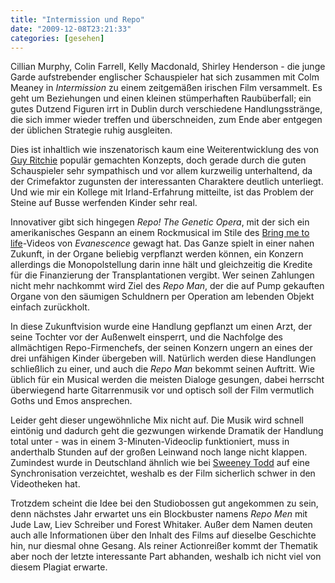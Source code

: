 ```yaml
---
title: "Intermission und Repo"
date: "2009-12-08T23:21:33"
categories: [gesehen]
---
```


Cillian Murphy, Colin Farrell, Kelly Macdonald, Shirley Henderson - die junge Garde aufstrebender englischer Schauspieler hat sich zusammen mit Colm Meaney in *Intermission* zu einem zeitgemäßen irischen Film versammelt. Es geht um Beziehungen und einen kleinen stümperhaften Raubüberfall; ein gutes Dutzend Figuren irrt in Dublin durch verschiedene Handlungsstränge, die sich immer wieder treffen und überschneiden, zum Ende aber entgegen der üblichen Strategie ruhig ausgleiten.

Dies ist inhaltlich wie inszenatorisch kaum eine Weiterentwicklung des von [Guy Ritchie](/2001/03/14/snatch-schweine-und-diamanten/) populär gemachten Konzepts, doch gerade durch die guten Schauspieler sehr sympathisch und vor allem kurzweilig unterhaltend, da der Crimefaktor zugunsten der interessanten Charaktere deutlich unterliegt. Und wie mir ein Kollege mit Irland-Erfahrung mitteilte, ist das Problem der Steine auf Busse werfenden Kinder sehr real.

Innovativer gibt sich hingegen *Repo! The Genetic Opera*, mit der sich ein amerikanisches Gespann an einem Rockmusical im Stile des [Bring me to life](http://www.youtube.com/watch?v=KpmSHb-aRB0)-Videos von *Evanescence* gewagt hat. Das Ganze spielt in einer nahen Zukunft, in der Organe beliebig verpflanzt werden können, ein Konzern allerdings die Monopolstellung darin inne hält und gleichzeitig die Kredite für die Finanzierung der Transplantationen vergibt. Wer seinen Zahlungen nicht mehr nachkommt wird Ziel des *Repo Man*, der die auf Pump gekauften Organe von den säumigen Schuldnern per Operation am lebenden Objekt einfach zurückholt.

In diese Zukunftvision wurde eine Handlung gepflanzt um einen Arzt, der seine Tochter vor der Außenwelt einsperrt, und die Nachfolge des allmächtigen Repo-Firmenchefs, der seinen Konzern ungern an eines der drei unfähigen Kinder übergeben will. Natürlich werden diese Handlungen schließlich zu einer, und auch die *Repo Man* bekommt seinen Auftritt. Wie üblich für ein Musical werden die meisten Dialoge gesungen, dabei herrscht überwiegend harte Gitarrenmusik vor und optisch soll der Film vermutlich Goths und Emos ansprechen.

Leider geht dieser ungewöhnliche Mix nicht auf. Die Musik wird schnell eintönig und dadurch geht die gezwungen wirkende Dramatik der Handlung total unter - was in einem 3-Minuten-Videoclip funktioniert, muss in anderthalb Stunden auf der großen Leinwand noch lange nicht klappen. Zumindest wurde in Deutschland ähnlich wie bei [Sweeney Todd](/2008/03/02/sweeney-todd/) auf eine Synchronisation verzeichtet, weshalb es der Film sicherlich schwer in den Videotheken hat.

Trotzdem scheint die Idee bei den Studiobossen gut angekommen zu sein, denn nächstes Jahr erwartet uns ein Blockbuster namens *Repo Men* mit Jude Law, Liev Schreiber und Forest Whitaker. Außer dem Namen deuten auch alle Informationen über den Inhalt des Films auf dieselbe Geschichte hin, nur diesmal ohne Gesang. Als reiner Actionreißer kommt der Thematik aber noch der letzte interessante Part abhanden, weshalb ich nicht viel von diesem Plagiat erwarte.
